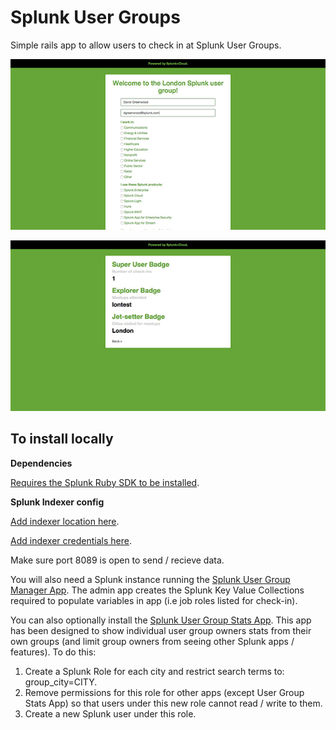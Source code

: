 # Splunk User Groups

Simple rails app to allow users to check in at Splunk User Groups.

![Splunk User Group Check-in](https://raw.githubusercontent.com/himynamesdave/splunkusergroups/master/app/assets/images/screenshot_checkin.jpeg)

![Splunk User Group Check-in Stats](https://raw.githubusercontent.com/himynamesdave/splunkusergroups/master/app/assets/images/screenshot_stats.jpeg)

## To install locally

**Dependencies**

[Requires the Splunk Ruby SDK to be installed](http://dev.splunk.com/ruby).

**Splunk Indexer config**

[Add indexer location here](https://github.com/himynamesdave/splunkusergroups/blob/master/config/application.yml).

[Add indexer credentials here](https://github.com/himynamesdave/splunkusergroups/blob/master/config/secrets.yml).

Make sure port 8089 is open to send / recieve data.

You will also need a Splunk instance running the [Splunk User Group Manager App](https://github.com/himynamesdave/usergroupmgr_splunk_app). The admin app creates the Splunk Key Value Collections required to populate variables in app (i.e job roles listed for check-in).

You can also optionally install the [Splunk User Group Stats App](https://github.com/himynamesdave/usergroupstats_splunk_app). This app has been designed to show individual user group owners stats from their own groups (and limit group owners from seeing other Splunk apps / features). To do this:

1. Create a Splunk Role for each city and restrict search terms to: group_city=CITY.
2. Remove permissions for this role for other apps (except User Group Stats App) so that users under this new role cannot read / write to them.
3. Create a new Splunk user under this role.
